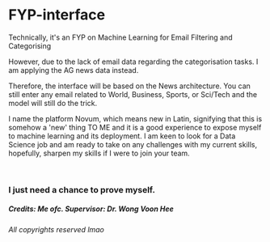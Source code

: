 # FYP-interface
<h>Technically, it's an FYP on Machine Learning for Email Filtering and Categorising</h>

<p>However, due to the lack of email data regarding the categorisation tasks. I am applying the AG news data instead.</p>
<p>Therefore, the interface will be based on the News architecture. You can still enter any email related to World, Business, Sports, or Sci/Tech and the model will still do the trick.</p>

<p>I name the platform <heavy>Novum</heavy>, which means new in Latin, signifying that this is somehow a 'new' thing TO ME and it is a good experience to expose myself to machine learning and its deployment.
    I am keen to look for a Data Science job and am ready to take on any challenges with my current skills, hopefully, sharpen my skills if I were to join your team.</p>
<br>

<h3>I just need a chance to prove myself.</h3>

<h5>Credits: Me ofc.  Supervisor: Dr. Wong Voon Hee</h5>
<h6>All copyrights reserved lmao</h6>
